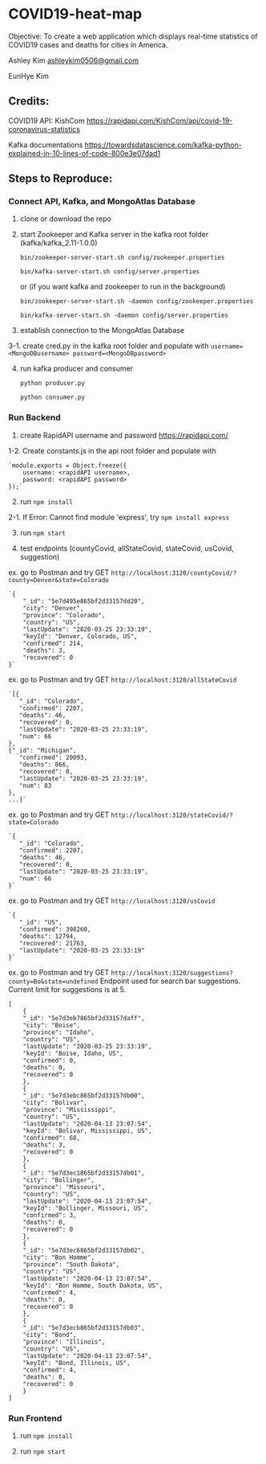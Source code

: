 # COVID19-heat-map
Objective: To create a web application which displays real-time statistics of COVID19 cases and deaths for cities in America.

Ashley Kim ashleykim0506@gmail.com

EunHye Kim


## Credits:

COVID19 API:
    KishCom
		https://rapidapi.com/KishCom/api/covid-19-coronavirus-statistics
		
Kafka documentations
		https://towardsdatascience.com/kafka-python-explained-in-10-lines-of-code-800e3e07dad1
 
 
    
## Steps to Reproduce:

  ### Connect API, Kafka, and MongoAtlas Database
  
   1. clone or download the repo
   
   2. start Zookeeper and Kafka server in the kafka root folder (kafka/kafka_2.11-1.0.0)
   
      `bin/zookeeper-server-start.sh config/zookeeper.properties`
      
      `bin/kafka-server-start.sh config/server.properties`
      
      
       or (if you want kafka and zookeeper to run in the background)
       
       
      `bin/zookeeper-server-start.sh -daemon config/zookeeper.properties`
			
      `bin/kafka-server-start.sh -daemon config/server.properties`
      
      
   3. establish connection to the MongoAtlas Database
   
   3-1. create cred.py in the kafka root folder and populate with `username=<MongoDBusername> password=<MongoDBpassword> `
   
   4. run kafka producer and consumer
   
       `python producer.py`
       
       `python consumer.py`
       
       
       
   ### Run Backend
   
   1. create RapidAPI username and password https://rapidapi.com/
   
   1-2. Create constants.js in the api root folder and populate with
   
   	`module.exports = Object.freeze({
	    username: <rapidAPI username>,
	    password: <rapidAPI password>
	});`
	
   
   2. run `npm install`
   
   2-1. If Error: Cannot find module 'express', try `npm install express`
   
   3. run `npm start`
   
   4. test endpoints (countyCovid, allStateCovid, stateCovid, usCovid, suggestion)
	
   ex. go to Postman and try GET `http://localhost:3120/countyCovid/?county=Denver&state=Colorado`
   
	`{
	    "_id": "5e7d495e865bf2d33157dd20",
	    "city": "Denver",
	    "province": "Colorado",
	    "country": "US",
	    "lastUpdate": "2020-03-25 23:33:19",
	    "keyId": "Denver, Colorado, US",
	    "confirmed": 214,
	    "deaths": 3,
	    "recovered": 0
	}`
	
	
   ex. go to Postman and try GET `http://localhost:3120/allStateCovid`
   
	`[{
	   "_id": "Colorado",
	   "confirmed": 2207,
	   "deaths": 46,
	   "recovered": 0,
	   "lastUpdate": "2020-03-25 23:33:19",
	   "num": 66
	},
	{"_id": "Michigan",
	   "confirmed": 20093,
	   "deaths": 866,
	   "recovered": 0,
	   "lastUpdate": "2020-03-25 23:33:19",
	   "num": 83
	},
	...]`
	
  ex. go to Postman and try GET `http://localhost:3120/stateCovid/?state=Colorado`
   
	`{
	   "_id": "Colorado",
	   "confirmed": 2207,
	   "deaths": 46,
	   "recovered": 0,
	   "lastUpdate": "2020-03-25 23:33:19",
	   "num": 66
	}`
	
  ex. go to Postman and try GET `http://localhost:3120/usCovid`
   
	`{
	   "_id": "US",
	   "confirmed": 398260,
	   "deaths": 12794,
	   "recovered": 21763,
	   "lastUpdate": "2020-03-25 23:33:19"
	}`
  ex. go to Postman and try GET `http://localhost:3120/suggestions?county=Bo&state=undefined`
      Endpoint used for search bar suggestions. Current limit for suggestions is at 5. 
   
	[
	    {
		"_id": "5e7d3eb7865bf2d33157daff",
		"city": "Boise",
		"province": "Idaho",
		"country": "US",
		"lastUpdate": "2020-03-25 23:33:19",
		"keyId": "Boise, Idaho, US",
		"confirmed": 0,
		"deaths": 0,
		"recovered": 0
	    },
	    {
		"_id": "5e7d3ebc865bf2d33157db00",
		"city": "Bolivar",
		"province": "Mississippi",
		"country": "US",
		"lastUpdate": "2020-04-13 23:07:54",
		"keyId": "Bolivar, Mississippi, US",
		"confirmed": 68,
		"deaths": 3,
		"recovered": 0
	    },
	    {
		"_id": "5e7d3ec1865bf2d33157db01",
		"city": "Bollinger",
		"province": "Missouri",
		"country": "US",
		"lastUpdate": "2020-04-13 23:07:54",
		"keyId": "Bollinger, Missouri, US",
		"confirmed": 3,
		"deaths": 0,
		"recovered": 0
	    },
	    {
		"_id": "5e7d3ec6865bf2d33157db02",
		"city": "Bon Homme",
		"province": "South Dakota",
		"country": "US",
		"lastUpdate": "2020-04-13 23:07:54",
		"keyId": "Bon Homme, South Dakota, US",
		"confirmed": 4,
		"deaths": 0,
		"recovered": 0
	    },
	    {
		"_id": "5e7d3ecb865bf2d33157db03",
		"city": "Bond",
		"province": "Illinois",
		"country": "US",
		"lastUpdate": "2020-04-13 23:07:54",
		"keyId": "Bond, Illinois, US",
		"confirmed": 4,
		"deaths": 0,
		"recovered": 0
	    }
	]
	
	
   ### Run Frontend

   1. run `npm install`
   
   2. run `npm start`
   

  
